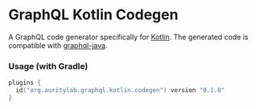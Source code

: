 # GraphQL Kotlin Codegen
A GraphQL code generator specifically for [Kotlin](https://kotlinlang.org/). The generated code is compatible with [graphql-java](https://github.com/graphql-java/graphql-java).

### Usage (with Gradle)

```kotlin
plugins {
  id("org.auritylab.graphql.kotlin.codegen") version "0.1.0"
}
